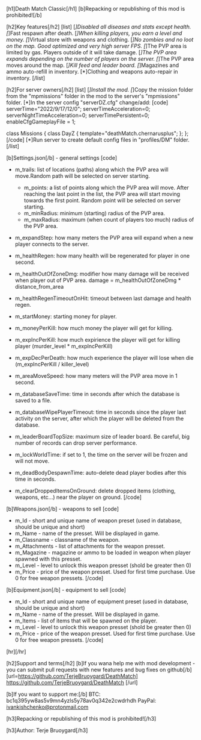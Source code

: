 [h1]Death Match Classic[/h1]
[b]Repacking or republishing of this mod is prohibited![/b]

[h2]Key features[/h2]
[list]
[*]Disabled all diseases and stats except health.
[*]Fast respawn after death.
[*]When killing players, you earn a level and money.
[*]Virtual store with weapons and clothing.
[*]No zombies and no loot on the map. Good optimized and very high server FPS.
[*]The PVP area is limited by gas. Players outside of it will take damage.
[*]The PVP area expands depending on the number of players on the server.
[*]The PVP area moves around the map.
[*]Kill feed and leader board.
[*]Magazines and ammo auto-refill in inventory.
[*]Clothing and weapons auto-repair in inventory.
[/list]

[h2]For server owners[/h2]
[list]
[*]Install the mod. 
[*]Copy the mission folder from the "mpmissions" folder in the mod to the server's "mpmissions" folder.
[*]In the server config "serverDZ.cfg" change/add:
[code]
serverTime="2022/9/17/12/0";
serverTimeAcceleration=0;
serverNightTimeAcceleration=0;
serverTimePersistent=0;
enableCfgGameplayFile = 1;

class Missions
{
    class DayZ
    {
        template="deathMatch.chernarusplus";
    };
};
[/code]
[*]Run server to create default config files in "profiles/DM" folder.
[/list]

[b]Settings.json[/b] - general settings
[code]
- m_trails: list of locations (paths) along which the PVP area will move.Random path will be selected on server starting.
    - m_points: a list of points along which the PVP area will move. After reaching the last point in the list, the PVP area will start moving towards the first point. Random point will be selected on server starting.
    - m_minRadius: minimum (starting) radius of the PVP area.
    - m_maxRadius: maximum (when count of players too much) radius of the PVP area.

- m_expandStep: how many meters the PVP area will expand when a new player connects to the server.
- m_healthRegen: how many health will be regenerated for player in one second.
- m_healthOutOfZoneDmg: modifier how many damage will be received when player out of PVP area. damage = m_healthOutOfZoneDmg * distance_from_area
- m_healthRegenTimeoutOnHit: timeout between last damage and health regen.
- m_startMoney: starting money for player.
- m_moneyPerKill: how much money the player will get for killing.
- m_expIncPerKill: how much expirience the player will get for killing player (murder_level * m_expIncPerKill)
- m_expDecPerDeath: how much experience the player will lose when die (m_expIncPerKill / killer_level)
- m_areaMoveSpeed: how many meters will the PVP area move in 1 second.
- m_databaseSaveTime: time in seconds after which the database is saved to a file.
- m_databaseWipePlayerTimeout: time in seconds since the player last activity on the server, after which the player will be deleted from the database.
- m_leaderBoardTopSize: maximum size of leader board. Be careful, big number of records can drop server performance.
- m_lockWorldTime: if set to 1, the time on the server will be frozen and will not move.
- m_deadBodyDespawnTime: auto-delete dead player bodies after this time in seconds.
- m_clearDroppedItemsOnGround: delete dropped items (clothing, weapons, etc...) near the player on ground.
[/code]

[b]Weapons.json[/b] - weapons to sell
[code]
- m_Id - short and unique name of weapon preset (used in database, should be unique and short)
- m_Name - name of the presset. Will be displayed in game.
- m_Classname - classname of the weapon.
- m_Attachments - list of attachments for the weapon presset.
- m_Magazine - magazine or ammo to be loaded in weapon when player spawned with this presset.
- m_Level - level to unlock this weapon presset (shold be greater then 0)
- m_Price - price of the weapon presset. Used for first time purchase. Use 0 for free weapon pressets.
[/code]

[b]Equipment.json[/b] - equipment to sell
[code]
- m_Id - short and unique name of equipment preset (used in database, should be unique and short)
- m_Name - name of the presset. Will be displayed in game.
- m_Items - list of items that will be spawned on the player.
- m_Level - level to unlock this weapon presset (shold be greater then 0)
- m_Price - price of the weapon presset. Used for first time purchase. Use 0 for free weapon pressets.
[/code]

[hr][/hr]

[h2]Support and terms[/h2]
[b]If you wana help me with mod development - you can submit pull requests with new features and bug fixes on github[/b]
[url=https://github.com/TerjeBruoygard/DeathMatch] https://github.com/TerjeBruoygard/DeathMatch [/url]

[b]If you want to support me:[/b]
BTC: bc1q395yw8as5v9mn4yzls5y78av0q342e2cwdrhdh 
PayPal: ivankishchenko@protonmail.com

[h3]Repacking or republishing of this mod is prohibited![/h3]

[h3]Author: Terje Bruoygard[/h3]
